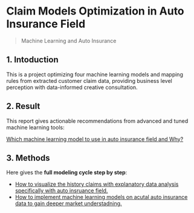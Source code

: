 # Claim Models Optimization in Auto Insurance Field
> Machine Learning and Auto Insurance

## 1. Intoduction
This is a project optimizing four machine learning models and mapping rules from extracted customer claim data, providing business level perception with data-informed creative consultation.

## 2. Result
This report gives actionable recommendations from advanced and tuned machine learning tools:

[Which machine learning model to use in auto insurance field and Why?](./Optmization_results_autoInsu.pdf)

## 3. Methods
Here gives the **full modeling cycle step by step**:
- [How to visualize the history claims with explanatory data analysis specifically with auto insruance field.](./eda_auto_insurance.ipynb) 
- [How to implement machine learning models on acutal auto insurance data to gain deeper market understadning.](./ml_modles_auto_insurance.ipynb)
